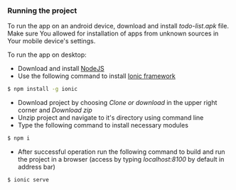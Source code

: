 ### Running the project

To run the app on an android device, download and install *todo-list.apk* file. Make sure You allowed for installation of apps from unknown sources in Your mobile device's settings.

To run the app on desktop:

* Download and install [NodeJS](https://nodejs.org/en/download/) 
* Use the following command to install [Ionic framework](https://ionicframework.com/getting-started/)
```sh
$ npm install -g ionic
```
* Download project by choosing *Clone or download* in the upper right corner and *Download zip*
* Unzip project and navigate to it's directory using command line
* Type the following command to install necessary modules
```sh
$ npm i
```
* After successful operation run the following command to build and run the project in a browser (access by typing *localhost:8100* by default in address bar)
```sh
$ ionic serve
```


